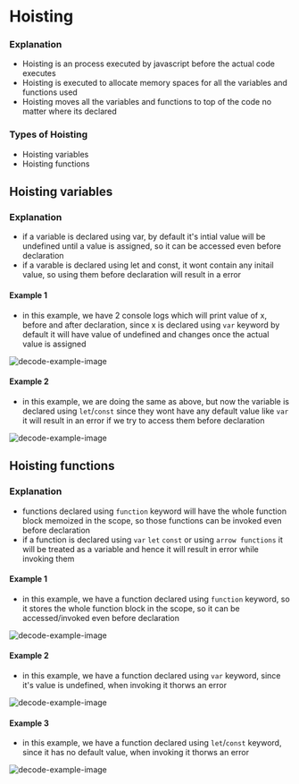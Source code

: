 # Hoisting

### Explanation

- Hoisting is an process executed by javascript before the actual code executes
- Hoisting is executed to allocate memory spaces for all the variables and functions used
- Hoisting moves all the variables and functions to top of the code no matter where its declared

### Types of Hoisting

- Hoisting variables
- Hoisting functions

## Hoisting variables

### Explanation

- if a variable is declared using var, by default it's intial value will be undefined until a value is assigned, so it can be accessed even before declaration
- if a varable is declared using let and const, it wont contain any initail value, so using them before declaration will result in a error

#### Example 1

- in this example, we have 2 console logs which will print value of x, before and after declaration, since x is declared using `var` keyword by default it will have value of undefined and changes once the actual value is assigned

![decode-example-image](https://i.ibb.co/hWHW0tS/Screenshot-from-2024-03-12-12-38-12.png)

#### Example 2

- in this example, we are doing the same as above, but now the variable is declared using `let`/`const` since they wont have any default value like `var` it will result in an error if we try to access them before declaration

![decode-example-image](https://i.ibb.co/kHx21bp/Screenshot-from-2024-03-12-12-44-07.png)

## Hoisting functions

### Explanation

- functions declared using `function` keyword will have the whole function block memoized in the scope, so those functions can be invoked even before declaration
- if a function is declared using `var` `let` `const` or using `arrow functions` it will be treated as a variable and hence it will result in error while invoking them

#### Example 1

- in this example, we have a function declared using `function` keyword, so it stores the whole function block in the scope, so it can be accessed/invoked even before declaration

![decode-example-image](https://i.ibb.co/w0bKQ0v/Screenshot-from-2024-03-12-12-46-38.png)

#### Example 2

- in this example, we have a function declared using `var` keyword, since it's value is undefined, when invoking it thorws an error

![decode-example-image](https://i.ibb.co/2WvbXPC/Screenshot-from-2024-03-12-12-49-54.png)

#### Example 3

- in this example, we have a function declared using `let`/`const` keyword, since it has no default value, when invoking it thorws an error

![decode-example-image](https://i.ibb.co/7R9yjGn/Screenshot-from-2024-03-12-12-54-23.png)
